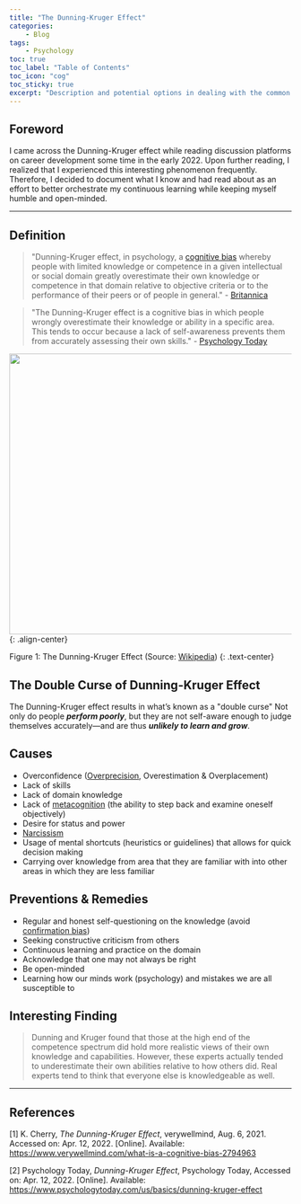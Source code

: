 ```yaml
---
title: "The Dunning-Kruger Effect"
categories:
    - Blog
tags:
    - Psychology
toc: true
toc_label: "Table of Contents"
toc_icon: "cog"
toc_sticky: true
excerpt: "Description and potential options in dealing with the common Dunning-Kruger effect."
---
```

## Foreword

I came across the Dunning-Kruger effect while reading discussion platforms on career development some time in the early 2022. Upon further reading, I realized that I experienced this interesting phenomenon frequently. Therefore, I decided to document what I know and had read about as an effort to better orchestrate my continuous learning while keeping myself humble and open-minded.

---

## Definition

> "Dunning-Kruger effect, in psychology, a [cognitive bias](https://www.verywellmind.com/what-is-a-cognitive-bias-2794963) whereby people with limited knowledge or competence in a given intellectual or social domain greatly overestimate their own knowledge or competence in that domain relative to objective criteria or to the performance of their peers or of people in general." - [Britannica](https://www.britannica.com/science/Dunning-Kruger-effect)

> "The Dunning-Kruger effect is a cognitive bias in which people wrongly overestimate their knowledge or ability in a specific area. This tends to occur because a lack of self-awareness prevents them from accurately assessing their own skills." - [Psychology Today](https://www.psychologytoday.com/us/basics/dunning-kruger-effect)

<img src = "https://user-images.githubusercontent.com/79191009/162892981-a76b0331-3d0b-4b65-b86b-ad8080abb64f.png" width = "600" height = "500">{: .align-center}

Figure 1: The Dunning-Kruger Effect (Source: [Wikipedia](https://en.wikipedia.org/wiki/File:Dunning%E2%80%93Kruger_Effect_01.svg))
{: .text-center}

## The Double Curse of Dunning-Kruger Effect

The Dunning-Kruger effect results in what’s known as a "double curse" Not only do people ***perform poorly***, but they are not self-aware enough to judge themselves accurately—and are thus ***unlikely to learn and grow***.

## Causes

- Overconfidence ([Overprecision](https://en.wikipedia.org/wiki/Overconfidence_effect#:~:text=Overprecision%20is%20the%20excessive%20confidence,that%20individual%20items%20are%20correct.), Overestimation & Overplacement)
- Lack of skills
- Lack of domain knowledge
- Lack of [metacognition](https://en.wikipedia.org/wiki/Metacognition) (the ability to step back and examine oneself objectively)
- Desire for status and power
- [Narcissism](https://en.wikipedia.org/wiki/Narcissism)
- Usage of mental shortcuts (heuristics or guidelines) that allows for quick decision making
- Carrying over knowledge from area that they are familiar with into other areas in which they are less familiar

## Preventions & Remedies
- Regular and honest self-questioning on the knowledge (avoid [confirmation bias](https://en.wikipedia.org/wiki/Confirmation_bias))
- Seeking constructive criticism from others
- Continuous learning and practice on the domain
- Acknowledge that one may not always be right 
- Be open-minded
- Learning how our minds work (psychology) and mistakes we are all susceptible to

## Interesting Finding
> Dunning and Kruger found that those at the high end of the competence spectrum did hold more realistic views of their own knowledge and capabilities. However, these experts actually tended to underestimate their own abilities relative to how others did. Real experts tend to think that everyone else is knowledgeable as well.

---
## References
[1] K. Cherry, *The Dunning-Kruger Effect*, verywellmind, Aug. 6, 2021. Accessed on: Apr. 12, 2022. [Online]. Available: https://www.verywellmind.com/what-is-a-cognitive-bias-2794963

[2] Psychology Today, *Dunning-Kruger Effect*, Psychology Today, Accessed on: Apr. 12, 2022. [Online]. Available: https://www.psychologytoday.com/us/basics/dunning-kruger-effect
